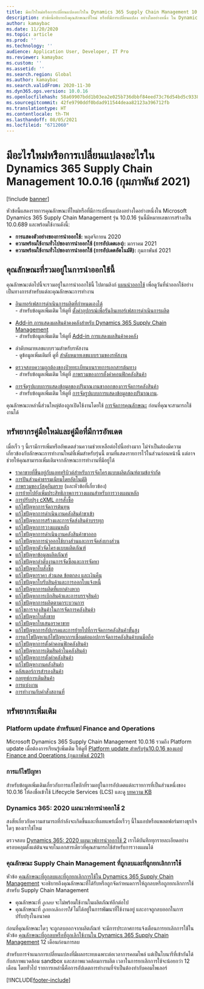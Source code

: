 ```yaml
---
title: มีอะไรใหม่หรือการเปลี่ยนแปลงอะไรใน Dynamics 365 Supply Chain Management 10.0.16 (กุมภาพันธ์ 2021)
description: หัวข้อนี้อธิบายถึงคุณลักษณะที่ใหม่ หรือที่มีการเปลี่ยนแปลง อย่างใดอย่างหนึ่ง ใน Dynamics 365 Supply Chain Management 10.0.16
author: kamaybac
ms.date: 11/20/2020
ms.topic: article
ms.prod: ''
ms.technology: ''
audience: Application User, Developer, IT Pro
ms.reviewer: kamaybac
ms.custom: ''
ms.assetid: ''
ms.search.region: Global
ms.author: kamaybac
ms.search.validFrom: 2020-11-30
ms.dyn365.ops.version: 10.0.16
ms.openlocfilehash: 58a69907bdd1b03ea2e025b736dbbf84eed73c76d54bd5c93386ba8a627f095f
ms.sourcegitcommit: 42fe9790ddf0bdad911544deaa82123a396712fb
ms.translationtype: HT
ms.contentlocale: th-TH
ms.lasthandoff: 08/05/2021
ms.locfileid: "6712060"
---
```

# <a name="whats-new-or-changed-in-dynamics-365-supply-chain-management-10016-february-2021"></a>มีอะไรใหม่หรือการเปลี่ยนแปลงอะไรใน Dynamics 365 Supply Chain Management 10.0.16 (กุมภาพันธ์ 2021)

[!include [banner](../includes/banner.md)]

หัวข้อนี้แสดงรายการคุณลักษณะที่ใหม่หรือที่มีการเปลี่ยนแปลงอย่างใดอย่างหนึ่งใน Microsoft Dynamics 365 Supply Chain Management รุ่น 10.0.16 รุ่นนี้มีหมายเลขการสร้างเป็น 10.0.689 และพร้อมใช้งานดังนี้:

- **การแสดงตัวอย่างของการนำออกใช้:** พฤศจิกายน 2020
- **ความพร้อมใช้งานทั่วไปของการนำออกใช้ (การอัปเดตเอง):** มกราคม 2021
- **ความพร้อมใช้งานทั่วไปของการนำออกใช้ (การอัปเดตอัตโนมัติ):** กุมภาพันธ์ 2021

## <a name="features-included-in-this-release"></a>คุณลักษณะที่รวมอยู่ในการนำออกใช้นี้

คุณลักษณะต่อไปนี้จะรวมอยู่ในการนำออกใช้นี้ ไปตามลิงก์ [แผนนำออกใช้](/dynamics365-release-plan/2020wave2/finance-operations/dynamics365-supply-chain-management/planned-features) เพื่อดูวันที่นำออกใช้อย่างเป็นทางการสำหรับแต่ละคุณลักษณะการทำงาน

- [อินเทอร์เฟสการดำเนินการผลิตที่กำหนดเองได้](/dynamics365-release-plan/2020wave2/finance-operations/dynamics365-supply-chain-management/customizable-shop-floor-execution-interface)<br> - สำหรับข้อมูลเพิ่มเติม ให้ดูที่ [ตั้งค่าอุปกรณ์เพื่อรันอินเทอร์เฟสการดำเนินการผลิต](../production-control/production-floor-execution-setup.md)

- [Add-in การแสดงผลสินค้าคงคลังสำหรับ Dynamics 365 Supply Chain Management](/dynamics365-release-plan/2020wave2/finance-operations/dynamics365-supply-chain-management/inventory-visibility-add-in-dynamics-365-supply-chain-management-preview)<br> - สำหรับข้อมูลเพิ่มเติม ให้ดูที่ [Add-in การแสดงผลสินค้าคงคลัง](../inventory/inventory-visibility.md)

- ลำดับหมายเลขแบบรวมสำหรับรหัสงาน<br> - ดูข้อมูลเพิ่มเติมที่ ดูที่ [สำดับหมายเลขแบบรวมของรหัสงาน](../production-control/unified-job-ids.md)

- [ตรวจสอบความถูกต้องของป้ายทะเบียนบนรายการเอกสารต้นทาง](/dynamics365-release-plan/2020wave2/finance-operations/dynamics365-supply-chain-management/validate-license-plates-source-document-lines)<br> - สำหรับข้อมูลเพิ่มเติม ให้ดูที่ [ภาพรวมของการตั้งค่าคอนฟิกคลังสินค้า](../warehousing/warehouse-configuration.md)

- [การจัดรูปแบบการแสดงข้อมูลของปริมาณงานขาออกของการจัดการคลังสินค้า](/dynamics365-release-plan/2020wave2/finance-operations/dynamics365-supply-chain-management/warehouse-management--workload-visualization)<br> - สำหรับข้อมูลเพิ่มเติม ให้ดูที่ [การจัดรูปแบบการแสดงข้อมูลของปริมาณงาน](../warehousing/outbound-workload-visualization.md).

คุณลักษณะเหล่านี้ส่วนใหญ่ต้องถูกเปิดใช้งานโดยใช้ [การจัดการคุณลักษณะ](../../fin-ops-core/fin-ops/get-started/feature-management/feature-management-overview.md) ก่อนที่คุณจะสามารถใช้งานได้

## <a name="new-and-updated-documentation-resources"></a>ทรัพยากรคู่มือใหม่และคู่มือที่มีการอัพเดต

เมื่อเร็ว ๆ นี้เรามีการเพิ่มหรืออัพเดตส่วนความช่วยเหลือต่อไปนี้อย่างมาก ไม่จำเป็นต้องมีความเกี่ยวข้องกับลักษณะการทำงานใหม่ที่เพิ่มสำหรับรุ่นนี้ ตามที่แสดงรายการไว้ในส่วนก่อนหน้านี้ แต่อาจช่วยให้คุณสามารถเพิ่มเติมจากลักษณะการทำงานที่มีอยู่ได้

- [ราคาขายที่ขึ้นอยู่กับแอททริบิวต์สำหรับการจัดโครงแบบผลิตภัณฑ์ตามข้อจำกัด](../pim/attribute-based-product-configurator.md)
- [การปันส่วนค่าธรรมเนียมโดยอัตโนมัติ](../procurement/automatic-charges-allocation.md)
- [ภาพรวมของวัสดุอันตราย](../pim/hazmat-overview.md) (และหัวข้อที่เกี่ยวข้อง)
- [การย้ายไปยังเพิ่มประสิทธิภาพการวางแผนสำหรับการวางแผนหลัก](../master-planning/new-master-planning-engine.md)
- [การปรับปรุง cXML การสั่งซื้อ](../procurement/purchasing-cxml-enhancements.md)
- [แก้ไขปัญหาการจัดการต้นทุน](../cost-management/troubleshoot-costmanagement.md)
- [แก้ไขปัญหาการดำเนินงานคลังสินค้าขาเข้า](../warehousing/troubleshoot-warehouse-inbound.md)
- [แก้ไขปัญหาการสร้างและการจัดส่งสินค้าบรรทุก](../warehousing/troubleshoot-warehouse-loads-shipments.md)
- [แก้ไขปัญหาการวางแผนหลัก](../master-planning/troubleshoot-masterplanning.md)
- [แก้ไขปัญหาการดำเนินงานคลังสินค้าขาออก](../warehousing/troubleshoot-warehouse-outbound.md)
- [แก้ไขปัญหาการนำออกใช้บางส่วนและการจัดส่งบางส่วน](../warehousing/troubleshoot-warehouse-partial-release-shipment.md)
- [แก้ไขปัญหาตัวจัดโครงแบบผลิตภัณฑ์](../pim/troubleshooting-productconfigurator.md)
- [แก้ไขปัญหาข้อมูลผลิตภัณฑ์](../pim/troubleshooting-productinformation.md)
- [แก้ไขปัญหาลำดับงานการจัดซื้อและการจัดหา](../procurement/troubleshoot-procurementworkflows.md)
- [แก้ไขปัญหาใบสั่งซื้อ](../procurement/troubleshoot-purchaseorders.md)
- [แก้ไขปัญหาราคา ส่วนลด ข้อตกลง และเงินคืน](../procurement/troubleshooting-pricediscountagreements.md)
- [แก้ไขปัญหาใบรับสินค้าและการออกใบแจ้งหนี้](../procurement/troubleshooting-productreceiptinvoicing.md)
- [แก้ไขปัญหาการผลิตที่แยกต่างหาก](../production-control/troubleshoot-discretemanufacturing.md)
- [แก้ไขปัญหาการเบิกสินค้าและการบรรจุสินค้า](../warehousing/troubleshoot-warehouse-picking-packing.md)
- [แก้ไขปัญหาการผลิตตามกระบวนการ](../production-control/troubleshoot-processmanufacturing.md)
- [แก้ไขการจองสินค้าในการจัดการคลังสินค้า](../warehousing/troubleshoot-warehouse-reservations.md)
- [แก้ไขปัญหาใบสั่งขาย](../sales-marketing/troubleshooting-sales.md)
- [แก้ไขปัญหาใบเสนอราคาขาย](../sales-marketing/troubleshooting-salesquotation.md)
- [แก้ไขปัญหาการอัปเกรดและการย้ายไปที่การจัดการคลังสินค้าขั้นสูง](../warehousing/troubleshoot-warehouse-upgrade-migration.md)
- [การแก้ไขปัญหาแก้ไขปัญหาการเชื่อมต่อแอปการจัดการคลังสินค้าบนมือถือ](../warehousing/troubleshoot-warehouse-app-connection.md)
- [แก้ไขปัญหาการตั้งค่าคอนฟิกคลังสินค้า](../warehousing/troubleshoot-warehouse-configuration.md)
- [แก้ไขปัญหาการเติมสินค้าในคลังสินค้า](../warehousing/troubleshoot-warehouse-replenishment.md)
- [แก้ไขปัญหาการตั้งค่าคลังสินค้า](../warehousing/troubleshoot-warehouse-setup.md)
- [แก้ไขปัญหางานคลังสินค้า](../warehousing/troubleshoot-warehouse-work.md)
- [คลัสเตอร์การสำรองสินค้า](../warehousing/putaway-clusters.md)
- [กลยุทธ์การเติมสินค้า](../warehousing/replenishment-strategies.md)
- [การแบ่งงาน](../warehousing/work-split.md)
- [การทำงานกับคำสั่งสถานที่](../warehousing/create-location-directive.md)

## <a name="additional-resources"></a>ทรัพยากรเพิ่มเติม

### <a name="platform-updates-for-finance-and-operations-apps"></a>Platform update สำหรับแอป Finance and Operations

Microsoft Dynamics 365 Supply Chain Management 10.0.16 รวมถึง Platform update เมื่อต้องการเรียนรู้เพิ่มเติม ให้ดูที่ [Platform update สำหรับรุ่น10.0.16 ของแอป Finance and Operations (กุมภาพันธ์ 2021)](../../fin-ops-core/dev-itpro/get-started/whats-new-platform-updates-10-0-16.md)

### <a name="bug-fixes"></a>การแก้ไขปัญหา

สำหรับข้อมูลเพิ่มเติมเกี่ยวกับการแก้ไขบักที่รวมอยู่ในการอัปเดตแต่ละรายการที่เป็นส่วนหนึ่งของ 10.0.16 ให้ลงชื่อเข้าใช้ Lifecycle Services (LCS) และดู [บทความ KB](https://fix.lcs.dynamics.com/Issue/Details?bugId=528995&dbType=3&qc=267a545fabd24e111868bedc16716f5713a785ed096cdb6209526f41631e41db)

### <a name="dynamics-365-2020-release-wave-2-plan"></a>Dynamics 365: 2020 แผนเวฟการนำออกใช้ 2

สงสัยเกี่ยวกับความสามารถที่กำลังจะเกิดขึ้นและที่เผยแพร่เมื่อเร็วๆ นี้ในแอปหรือแพลตฟอร์มทางธุรกิจใดๆ ของเราใช่ไหม

ตรวจสอบ [Dynamics 365: 2020 แผนเวฟการนำออกใช้ 2](/dynamics365-release-plan/2020wave2/index) เราได้บันทึกทุกรายละเอียดอย่างครอบคลุมตั้งแต่ต้นจนจบในเอกสารเดียวที่คุณสามารถใช้สำหรับการวางแผนได้

### <a name="removed-and-deprecated-supply-chain-management-features"></a>คุณลักษณะ Supply Chain Management ที่ถูกลบและที่ถูกยกเลิกการใช้

หัวข้อ [คุณลักษณะที่ถูกลบและที่ถูกยกเลิกการใช้ใน Dynamics 365 Supply Chain Management](removed-deprecated-features-scm-updates.md) จะอธิบายถึงคุณลักษณะที่ได้รับหรือถูกจัดกำหนดการให้ถูกลบหรือถูกยกเลิกการใช้สำหรับ Supply Chain Management

- คุณลักษณะที่ *ถูกลบ* จะไม่พร้อมใช้งานในผลิตภัณฑ์อีกต่อไป
- คุณลักษณะที่ *ถูกยกเลิกการใช้* ไม่ได้อยู่ในการพัฒนาที่ใช้งานอยู่ และอาจถูกลบออกในการปรับปรุงในอนาคต

ก่อนที่คุณลักษณะใดๆ จะถูกลบออกจากผลิตภัณฑ์ จะมีการประกาศการแจ้งเตือนการยกเลิกการใช้ในหัวข้อ [คุณลักษณะที่ถูกลบหรือที่ถูกเลิกใช้งานใน Dynamics 365 Supply Chain Management](removed-deprecated-features-scm-updates.md) 12 เดือนก่อนการลบ

สำหรับการจำแนกการเปลี่ยนแปลงที่มีผลกระทบเฉพาะต่อเวลาการคอมไพล์ แต่เป็นไบนารีที่เข้ากันได้กับสภาพแวดล้อม sandbox และสภาพแวดล้อมการผลิต เวลาในการยกเลิกการใช้จะน้อยกว่า 12 เดือน โดยทั่วไป รายการเหล่านี้คือการอัปเดตการทำงานที่จำเป็นต้องทำกับคอมไพเลอร์


[!INCLUDE[footer-include](../../includes/footer-banner.md)]